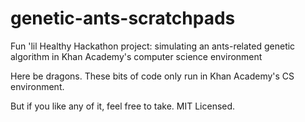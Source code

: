genetic-ants-scratchpads
========================

Fun 'lil Healthy Hackathon project: simulating an ants-related genetic algorithm in Khan Academy's computer science environment

Here be dragons. These bits of code only run in Khan Academy's CS environment.

But if you like any of it, feel free to take. MIT Licensed.

